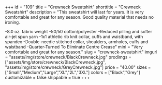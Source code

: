 +++
id = "109"
title = "Crewneck Sweatshirt"
shorttitle = "Crewneck Sweatshirt"
description = "This sweatshirt will last for years. It is very comfortable and great for any season. Good quality material that needs no ironing.

-8.0 oz. fabric weight
-50/50 cotton/polyester
-Reduced pilling and softer air-jet spun yarn
-1x1 athletic rib knit collar, cuffs and waistband, with spandex
-Double-needle stitched collar, shoulders, armholes, cuffs and waistband
-Quarter-Turned To Eliminate Centre Crease"
mini = "Very comfortable and great for any season."
slug = "crewneck-sweatshirt"
imgurl = "assets/img/store/crewneck/BlackCrewneck.jpg"
prodimgs = ["assets/img/store/crewneck/BlackCrewneck.jpg", "assets/img/store/crewneck/GreyCrewneck.jpg"]
price = "40.00"
sizes = ["Small","Medium","Large","XL","2L","3XL"]
colors = ["Black","Grey"]
customizable = false
shippable = true
+++
